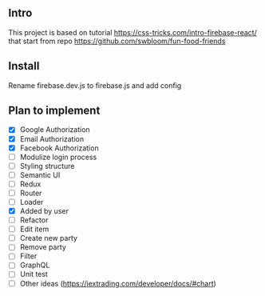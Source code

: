 ## Intro

This project is based on tutorial https://css-tricks.com/intro-firebase-react/ that start from repo https://github.com/swbloom/fun-food-friends


## Install

Rename firebase.dev.js to firebase.js and add config


## Plan to implement
- [x] Google Authorization
- [x] Email Authorization
- [x] Facebook Authorization
- [ ] Modulize login process
- [ ] Styling structure
- [ ] Semantic UI
- [ ] Redux
- [ ] Router
- [ ] Loader
- [x] Added by user
- [ ] Refactor
- [ ] Edit item
- [ ] Create new party
- [ ] Remove party
- [ ] Filter
- [ ] GraphQL
- [ ] Unit test
- [ ] Other ideas (https://iextrading.com/developer/docs/#chart)
